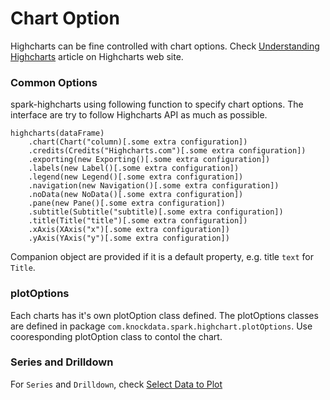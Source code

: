 # Chart Option

Highcharts can be fine controlled with chart options. Check [Understanding Highcharts](http://www.highcharts.com/docs/chart-concepts/understanding-highcharts) article on Highcharts web site.

### Common Options
spark-highcharts using following function to specify chart options. The interface are try to follow Highcharts API as much as possible.

	highcharts(dataFrame)
		.chart(Chart("column)[.some extra configuration])
		.credits(Credits("Highcharts.com")[.some extra configuration])
		.exporting(new Exporting()[.some extra configuration])
		.labels(new Label()[.some extra configuration])
		.legend(new Legend()[.some extra configuration])
		.navigation(new Navigation()[.some extra configuration])
		.noData(new NoData()[.some extra configuration])
		.pane(new Pane()[.some extra configuration])
		.subtitle(Subtitle("subtitle)[.some extra configuration])
		.title(Title("title")[.some extra configuration])
		.xAxis(XAxis("x")[.some extra configuration])
		.yAxis(YAxis("y")[.some extra configuration])


Companion object are provided if it is a default property, e.g. title `text` for `Title`.

### plotOptions

Each charts has it's own plotOption class defined. The plotOptions classes are defined in package `com.knockdata.spark.highchart.plotOptions`. Use cooresponding plotOption class to contol the chart.


### Series and Drilldown

For `Series` and `Drilldown`, check [Select Data to Plot](docs/SelectDataToPlot.md)

